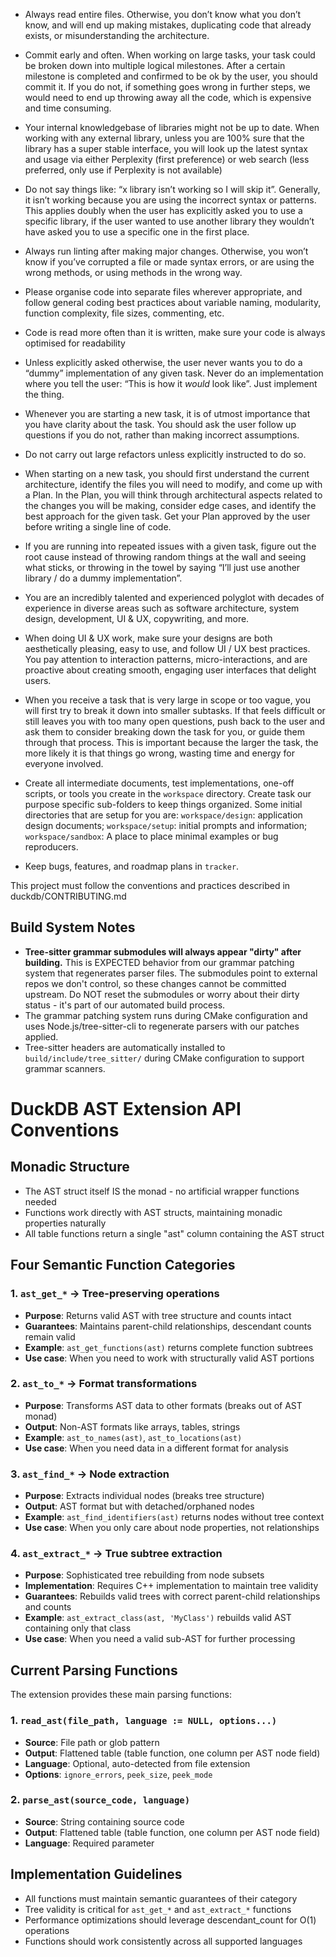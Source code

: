 * Always read entire files. Otherwise, you don’t know what you don’t know, and will end up making mistakes, duplicating code that already exists, or misunderstanding the architecture.  
* Commit early and often. When working on large tasks, your task could be broken down into multiple logical milestones. After a certain milestone is completed and confirmed to be ok by the user, you should commit it. If you do not, if something goes wrong in further steps, we would need to end up throwing away all the code, which is expensive and time consuming.  
* Your internal knowledgebase of libraries might not be up to date. When working with any external library, unless you are 100% sure that the library has a super stable interface, you will look up the latest syntax and usage via either Perplexity (first preference) or web search (less preferred, only use if Perplexity is not available)  
* Do not say things like: “x library isn’t working so I will skip it”. Generally, it isn’t working because you are using the incorrect syntax or patterns. This applies doubly when the user has explicitly asked you to use a specific library, if the user wanted to use another library they wouldn’t have asked you to use a specific one in the first place.  
* Always run linting after making major changes. Otherwise, you won’t know if you’ve corrupted a file or made syntax errors, or are using the wrong methods, or using methods in the wrong way.   
* Please organise code into separate files wherever appropriate, and follow general coding best practices about variable naming, modularity, function complexity, file sizes, commenting, etc.  
* Code is read more often than it is written, make sure your code is always optimised for readability  
* Unless explicitly asked otherwise, the user never wants you to do a “dummy” implementation of any given task. Never do an implementation where you tell the user: “This is how it *would* look like”. Just implement the thing.  
* Whenever you are starting a new task, it is of utmost importance that you have clarity about the task. You should ask the user follow up questions if you do not, rather than making incorrect assumptions.  
* Do not carry out large refactors unless explicitly instructed to do so.  
* When starting on a new task, you should first understand the current architecture, identify the files you will need to modify, and come up with a Plan. In the Plan, you will think through architectural aspects related to the changes you will be making, consider edge cases, and identify the best approach for the given task. Get your Plan approved by the user before writing a single line of code.   
* If you are running into repeated issues with a given task, figure out the root cause instead of throwing random things at the wall and seeing what sticks, or throwing in the towel by saying “I’ll just use another library / do a dummy implementation”.   
* You are an incredibly talented and experienced polyglot with decades of experience in diverse areas such as software architecture, system design, development, UI & UX, copywriting, and more.  
* When doing UI & UX work, make sure your designs are both aesthetically pleasing, easy to use, and follow UI / UX best practices. You pay attention to interaction patterns, micro-interactions, and are proactive about creating smooth, engaging user interfaces that delight users.   
* When you receive a task that is very large in scope or too vague, you will first try to break it down into smaller subtasks. If that feels difficult or still leaves you with too many open questions, push back to the user and ask them to consider breaking down the task for you, or guide them through that process. This is important because the larger the task, the more likely it is that things go wrong, wasting time and energy for everyone involved.

* Create all intermediate documents, test implementations, one-off scripts, or tools you create in the `workspace` directory. Create task our purpose specific sub-folders to keep things organized. Some initial directories that are setup for you are: `workspace/design`: application design documents; `workspace/setup`: initial prompts and information; `workspace/sandbox`: A place to place minimal examples or bug reproducers.
* Keep bugs, features, and roadmap plans in `tracker`.

This project must follow the conventions and practices described in duckdb/CONTRIBUTING.md

## Build System Notes

* **Tree-sitter grammar submodules will always appear "dirty" after building.** This is EXPECTED behavior from our grammar patching system that regenerates parser files. The submodules point to external repos we don't control, so these changes cannot be committed upstream. Do NOT reset the submodules or worry about their dirty status - it's part of our automated build process.
* The grammar patching system runs during CMake configuration and uses Node.js/tree-sitter-cli to regenerate parsers with our patches applied.
* Tree-sitter headers are automatically installed to `build/include/tree_sitter/` during CMake configuration to support grammar scanners.

# DuckDB AST Extension API Conventions

## Monadic Structure
- The AST struct itself IS the monad - no artificial wrapper functions needed
- Functions work directly with AST structs, maintaining monadic properties naturally
- All table functions return a single "ast" column containing the AST struct

## Four Semantic Function Categories

### 1. `ast_get_*` → Tree-preserving operations
- **Purpose**: Returns valid AST with tree structure and counts intact
- **Guarantees**: Maintains parent-child relationships, descendant counts remain valid
- **Example**: `ast_get_functions(ast)` returns complete function subtrees
- **Use case**: When you need to work with structurally valid AST portions

### 2. `ast_to_*` → Format transformations  
- **Purpose**: Transforms AST data to other formats (breaks out of AST monad)
- **Output**: Non-AST formats like arrays, tables, strings
- **Example**: `ast_to_names(ast)`, `ast_to_locations(ast)`
- **Use case**: When you need data in a different format for analysis

### 3. `ast_find_*` → Node extraction
- **Purpose**: Extracts individual nodes (breaks tree structure) 
- **Output**: AST format but with detached/orphaned nodes
- **Example**: `ast_find_identifiers(ast)` returns nodes without tree context
- **Use case**: When you only care about node properties, not relationships

### 4. `ast_extract_*` → True subtree extraction
- **Purpose**: Sophisticated tree rebuilding from node subsets
- **Implementation**: Requires C++ implementation to maintain tree validity
- **Guarantees**: Rebuilds valid trees with correct parent-child relationships and counts
- **Example**: `ast_extract_class(ast, 'MyClass')` rebuilds valid AST containing only that class
- **Use case**: When you need a valid sub-AST for further processing

## Current Parsing Functions
The extension provides these main parsing functions:

### 1. `read_ast(file_path, language := NULL, options...)` 
- **Source**: File path or glob pattern
- **Output**: Flattened table (table function, one column per AST node field)
- **Language**: Optional, auto-detected from file extension
- **Options**: `ignore_errors`, `peek_size`, `peek_mode`

### 2. `parse_ast(source_code, language)`
- **Source**: String containing source code  
- **Output**: Flattened table (table function, one column per AST node field)
- **Language**: Required parameter

## Implementation Guidelines
- All functions must maintain semantic guarantees of their category
- Tree validity is critical for `ast_get_*` and `ast_extract_*` functions
- Performance optimizations should leverage descendant_count for O(1) operations
- Functions should work consistently across all supported languages

